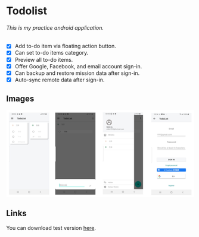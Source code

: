 # Todolist
###### This is my practice android application.

- [x] Add to-do item via floating action button.
- [x] Can set to-do items category.
- [x] Preview all to-do items.
- [x] Offer Google, Facebook, and email account sign-in.
- [x] Can backup and restore mission data after sign-in.
- [x] Auto-sync remote data after sign-in.

## Images

![todolist](todolist.png)

## Links

You can download test version [here](https://drive.google.com/file/d/1vT_-cz5EI8yG8k3a-abkZHTfTNjjlctr/view?usp=sharing).
